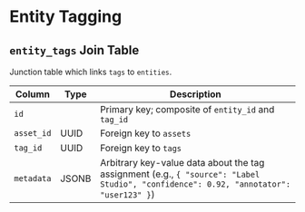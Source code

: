 # Entity Tagging

## `entity_tags` Join Table

Junction table which links `tags` to `entities`.

| Column      | Type  | Description                                                                                                                          |
| ----------- | ----- | ------------------------------------------------------------------------------------------------------------------------------------ |
| `id`        |       | Primary key; composite of `entity_id` and `tag_id`                                                                                   |
| `asset_id`  | UUID  | Foreign key to `assets`                                                                                                              |
| `tag_id`    | UUID  | Foreign key to `tags`                                                                                                                |
| `metadata` | JSONB | Arbitrary key-value data about the tag assignment (e.g., `{ "source": "Label Studio", "confidence": 0.92, "annotator": "user123" }`) |
